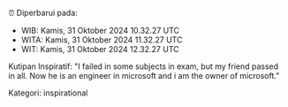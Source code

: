 ⏰ Diperbarui pada:
- WIB: Kamis, 31 Oktober 2024 10.32.27 UTC
- WITA: Kamis, 31 Oktober 2024 11.32.27 UTC
- WIT: Kamis, 31 Oktober 2024 12.32.27 UTC

Kutipan Inspiratif:
"I failed in some subjects in exam, but my friend passed in all. Now he is an engineer in microsoft and i am the owner of microsoft."


Kategori: inspirational

